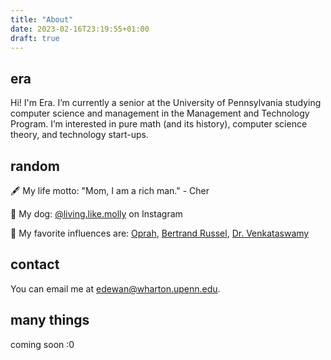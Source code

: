 ```yaml
---
title: "About"
date: 2023-02-16T23:19:55+01:00
draft: true
---
```


## era
Hi! I'm Era. I’m currently a senior at the University of Pennsylvania studying computer science and management in the Management and Technology Program. I’m interested in pure math (and its history), computer science theory, and technology start-ups.  

## random
:fountain_pen: My life motto: "Mom, I am a rich man."  - Cher

:dog: My dog: [@living.like.molly](https://www.instagram.com/living.like.molly/) on Instagram

:busts_in_silhouette: My favorite influences are: [Oprah](https://www.youtube.com/watch?v=6DlrqeWrczs), [Bertrand Russel](https://en.wikipedia.org/wiki/Bertrand_Russell), [Dr. Venkataswamy](https://en.wikipedia.org/wiki/Govindappa_Venkataswamy)

## contact
You can email me at edewan@wharton.upenn.edu. 

## many things 
coming soon :0



